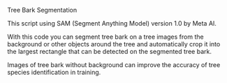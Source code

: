 Tree Bark Segmentation

This script using SAM (Segment Anything Model) version 1.0 by Meta AI. 

With this code you can segment tree bark on a tree images from the background or other objects around the tree and automatically crop it into the largest rectangle that can be detected on the segmented tree bark. 

Images of tree bark without background can improve the accuracy of tree species identification in training.

